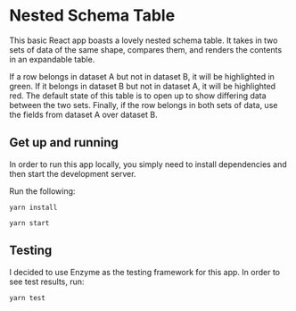 # Nested Schema Table

This basic React app boasts a lovely nested schema table. It takes in two sets of data of the same shape, compares them, and renders the contents in an expandable table.

If a row belongs in dataset A but not in dataset B, it will be highlighted in green. If it belongs in dataset B but not in dataset A, it will be highlighted red. The default state of this table is to open up to show differing data between the two sets. Finally, if the row belongs in both sets of data, use the fields from dataset A over dataset B.

## Get up and running

In order to run this app locally, you simply need to install dependencies and then start the development server.

Run the following:

`yarn install`

`yarn start`

## Testing

I decided to use Enzyme as the testing framework for this app. In order to see test results, run:

`yarn test`
